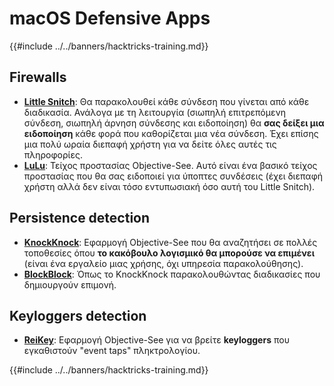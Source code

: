 # macOS Defensive Apps

{{#include ../../banners/hacktricks-training.md}}

## Firewalls

- [**Little Snitch**](https://www.obdev.at/products/littlesnitch/index.html): Θα παρακολουθεί κάθε σύνδεση που γίνεται από κάθε διαδικασία. Ανάλογα με τη λειτουργία (σιωπηλή επιτρεπόμενη σύνδεση, σιωπηλή άρνηση σύνδεσης και ειδοποίηση) θα **σας δείξει μια ειδοποίηση** κάθε φορά που καθορίζεται μια νέα σύνδεση. Έχει επίσης μια πολύ ωραία διεπαφή χρήστη για να δείτε όλες αυτές τις πληροφορίες.
- [**LuLu**](https://objective-see.org/products/lulu.html): Τείχος προστασίας Objective-See. Αυτό είναι ένα βασικό τείχος προστασίας που θα σας ειδοποιεί για ύποπτες συνδέσεις (έχει διεπαφή χρήστη αλλά δεν είναι τόσο εντυπωσιακή όσο αυτή του Little Snitch).

## Persistence detection

- [**KnockKnock**](https://objective-see.org/products/knockknock.html): Εφαρμογή Objective-See που θα αναζητήσει σε πολλές τοποθεσίες όπου **το κακόβουλο λογισμικό θα μπορούσε να επιμένει** (είναι ένα εργαλείο μιας χρήσης, όχι υπηρεσία παρακολούθησης).
- [**BlockBlock**](https://objective-see.org/products/blockblock.html): Όπως το KnockKnock παρακολουθώντας διαδικασίες που δημιουργούν επιμονή.

## Keyloggers detection

- [**ReiKey**](https://objective-see.org/products/reikey.html): Εφαρμογή Objective-See για να βρείτε **keyloggers** που εγκαθιστούν "event taps" πληκτρολογίου.

{{#include ../../banners/hacktricks-training.md}}

